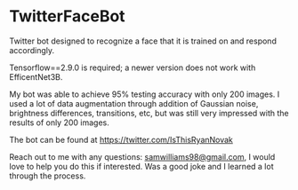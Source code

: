 # TwitterFaceBot

Twitter bot designed to recognize a face that it is trained on and respond accordingly.

Tensorflow==2.9.0 is required; a newer version does not work with EfficentNet3B.

My bot was able to achieve 95% testing accuracy with only 200 images. I used a lot of data augmentation through addition of Gaussian noise, brightness differences, transitions, etc, but was still very impressed with the results of only 200 images. 

The bot can be found at https://twitter.com/IsThisRyanNovak

Reach out to me with any questions: samwilliams98@gmail.com, I would love to help you do this if interested. Was a good joke and I learned a lot through the process.
